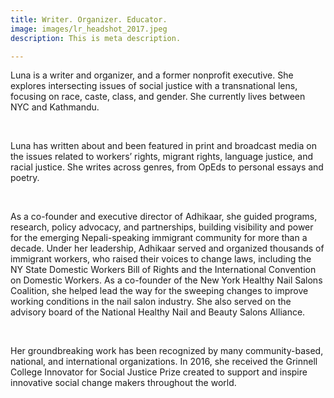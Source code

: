 ```yaml
---
title: Writer. Organizer. Educator.
image: images/lr_headshot_2017.jpeg
description: This is meta description.

---
```

Luna is a writer and organizer, and a former nonprofit executive. She explores intersecting issues of social justice with a transnational lens, focusing on race, caste, class, and gender. She currently lives between NYC and Kathmandu.

<br>

Luna has written about and been featured in print and broadcast media on the issues related to workers’ rights, migrant rights, language justice, and racial justice. She writes across genres, from OpEds to personal essays and poetry.

<br>

As a co-founder and executive director of Adhikaar, she guided programs, research, policy advocacy, and partnerships, building visibility and power for the emerging Nepali-speaking immigrant community for more than a decade. Under her leadership, Adhikaar served and organized thousands of immigrant workers, who raised their voices to change laws, including the NY State Domestic Workers Bill of Rights and the International Convention on Domestic Workers. As a co-founder of the New York Healthy Nail Salons Coalition, she helped lead the way for the sweeping changes to improve working conditions in the nail salon industry. She also served on the advisory board of the National Healthy Nail and Beauty Salons Alliance.

<br>

Her groundbreaking work has been recognized by many community-based, national, and international organizations. In 2016, she received the Grinnell College Innovator for Social Justice Prize created to support and inspire innovative social change makers throughout the world. <br>